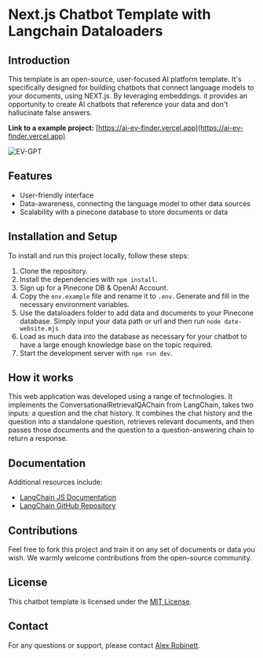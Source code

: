 # Next.js Chatbot Template with Langchain Dataloaders

## Introduction

This template is an open-source, user-focused AI platform template. It's specifically designed for building chatbots that connect language models to your documents, using NEXT.js. By leveraging embeddings. it provides an opportunity to create AI chatbots that reference your data and don't hallucinate false answers. 

**Link to a example project:** [https://ai-ev-finder.vercel.app](https://ai-ev-finder.vercel.app)

![EV-GPT](https://github.com/alexrobinett/ai-ev-Finder/assets/59510577/eda13ec8-c511-4348-b6d5-e95183477c31)

## Features

- User-friendly interface
- Data-awareness, connecting the language model to other data sources
- Scalability with a pinecone database to store documents or data


## Installation and Setup

To install and run this project locally, follow these steps:

1. Clone the repository.
2. Install the dependencies with `npm install`.
3. Sign up for a Pinecone DB & OpenAI Account.
4. Copy the `env.example` file and rename it to `.env`. Generate and fill in the necessary environment variables.
5. Use the dataloaders folder to add data and documents to your Pinecone database. Simply input your data path or url and then run `node date-website.mjs`
6. Load as much data into the database as necessary for your chatbot to have a large enough knowledge base on the topic required. 
7. Start the development server with `npm run dev`.

## How it works

This web application was developed using a range of technologies. It implements the ConversationalRetrievalQAChain from LangChain, takes two inputs: a question and the chat history. It combines the chat history and the question into a standalone question, retrieves relevant documents, and then passes those documents and the question to a question-answering chain to return a response.

## Documentation

Additional resources include:

- [LangChain JS Documentation](https://js.langchain.com/docs/)
- [LangChain GitHub Repository](https://github.com/hwchase17/langchainjs)

## Contributions

Feel free to fork this project and train it on any set of documents or data you wish. We warmly welcome contributions from the open-source community.

## License

This chatbot template is licensed under the [MIT License](LICENSE).

## Contact

For any questions or support, please contact [Alex Robinett](mailto:alex@robinettmedia.com).
